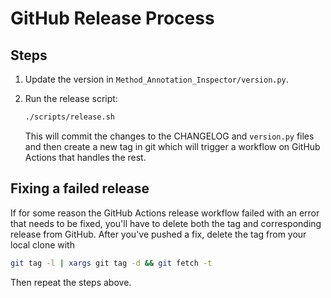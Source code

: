 # GitHub Release Process

## Steps

1. Update the version in `Method_Annotation_Inspector/version.py`.

3. Run the release script:

    ```bash
    ./scripts/release.sh
    ```

    This will commit the changes to the CHANGELOG and `version.py` files and then create a new tag in git
    which will trigger a workflow on GitHub Actions that handles the rest.

## Fixing a failed release

If for some reason the GitHub Actions release workflow failed with an error that needs to be fixed, you'll have to delete both the tag and corresponding release from GitHub. After you've pushed a fix, delete the tag from your local clone with

```bash
git tag -l | xargs git tag -d && git fetch -t
```

Then repeat the steps above.
